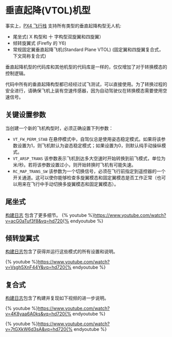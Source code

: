 # 垂直起降(VTOL)机型 

事实上，[PX4 飞行栈](concept-flight-stack.md) 支持所有类型的垂直起降构型无人机:

  * 尾坐式( X 构型和 十 字构型双旋翼和四旋翼）
  * 倾转旋翼式 (Firefly 的 Y6)
  * 常规固定翼垂直起降飞机(Standard Plane VTOL) (固定翼和四旋翼复合式，下文简称复合式)

垂直起降机型的代码库和其他机型的代码库是一样的，仅仅增加了对于转换模态的控制逻辑。

<aside class="note">
代码中所有的垂直起降构型都已经经过试飞测试，可以直接使用。为了转换过程的安全进行，请确保飞机上装有空速传感器，因为自动驾驶仪在转换模态需要使用空速信号。
</aside>

## 关键设置参数

当创建一个新的飞机构型时，必须正确设置下列参数：

  * `VT_FW_PERM_STAB` 在悬停模式中，自驾仪总是使用姿态稳定模式。如果将该参数设置为1，则飞机默认为姿态稳定模式；如果设置为0，则默认纯手动操纵模式。
  * `VT_ARSP_TRANS` 该参数表示飞机到达多大空速时开始转换到前飞模式，单位为米/秒。若将该参数设置过小，则开始转换时飞机有可能失速。
  * `RC_MAP_TRANS_SW` 该参数为一个切换信号，必须在飞行前指定到遥控器的一个开关通道。这可以使你能够检查多旋翼模态和固定翼模态是否工作正常（也可以用来在飞行中手动切换多旋翼模态和固定翼模态）。

## 尾坐式

[构建日志](airframes-vtol-caipiroshka.md) 包含了更多细节。
{% youtube %}https://www.youtube.com/watch?v=acG0aTuf3f8&vq=hd720{% endyoutube %}

## 倾转旋翼式

 [构建日志](https://pixhawk.org/platforms/vtol/birdseyeview_firefly)包含了获得并运行这些模式的所有设置和说明。 

{% youtube %}https://www.youtube.com/watch?v=Vsgh5XnF44Y&vq=hd720{% endyoutube %}

## 复合式

[构建日志](https://pixhawk.org/platforms/vtol/fun_cub_quad_vtol)包含了构建并复现如下视频的进一步说明。 

{% youtube %}https://www.youtube.com/watch?v=4K8yaa6A0ks&vq=hd720{% endyoutube %}

{% youtube %}https://www.youtube.com/watch?v=7tGXkW6d3sA&vq=hd720{% endyoutube %}

